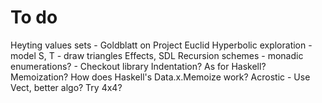 # To do

Heyting values sets - Goldblatt on Project Euclid
Hyperbolic exploration - model S, T - draw triangles
Effects, SDL
Recursion schemes - monadic enumerations? - Checkout library
Indentation? As for Haskell?
Memoization? How does Haskell's Data.x.Memoize work?
Acrostic - Use Vect, better algo? Try 4x4?